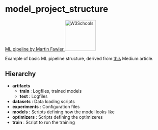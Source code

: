 # model_project_structure

<a href="https://martinfowler.com/articles/cd4ml/ml-pipeline-1.png">
ML pipeline by Martin Fawler
</a>
<a href="https://www.w3schools.com">
<img border="0" alt="W3Schools" src="https://martinfowler.com/articles/cd4ml/ml-pipeline-1.png" width="100" height="100">
</a> 

Example of basic ML pipeline structure, derived from [this](https://towardsdatascience.com/i-had-no-idea-how-to-build-a-machine-learning-pipeline-but-heres-what-i-figured-f3a7773513a) Medium article.

## Hierarchy

- **artifacts**
  - **train** : Logfiles, trained models
  - **test**  : Logfiles
- **datasets** : Data loading scripts
- **experiments** : Configuration files
- **models** : Scripts defining how the model looks like
- **optimizers** : Scripts defining the optimizeres
- **train** : Script to run the training
